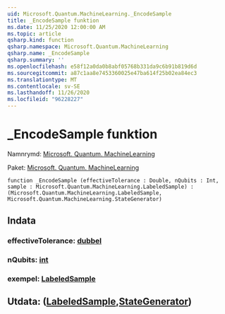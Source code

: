 ```yaml
---
uid: Microsoft.Quantum.MachineLearning._EncodeSample
title: _EncodeSample funktion
ms.date: 11/25/2020 12:00:00 AM
ms.topic: article
qsharp.kind: function
qsharp.namespace: Microsoft.Quantum.MachineLearning
qsharp.name: _EncodeSample
qsharp.summary: ''
ms.openlocfilehash: e58f12a0da0b8abf05768b331da9c6b91b819d6d
ms.sourcegitcommit: a87c1aa8e7453360025e47ba614f25b02ea84ec3
ms.translationtype: MT
ms.contentlocale: sv-SE
ms.lasthandoff: 11/26/2020
ms.locfileid: "96228227"
---
```

# <a name="_encodesample-function"></a>_EncodeSample funktion

Namnrymd: [Microsoft. Quantum. MachineLearning](xref:Microsoft.Quantum.MachineLearning)

Paket: [Microsoft. Quantum. MachineLearning](https://nuget.org/packages/Microsoft.Quantum.MachineLearning)




```qsharp
function _EncodeSample (effectiveTolerance : Double, nQubits : Int, sample : Microsoft.Quantum.MachineLearning.LabeledSample) : (Microsoft.Quantum.MachineLearning.LabeledSample, Microsoft.Quantum.MachineLearning.StateGenerator)
```


## <a name="input"></a>Indata

### <a name="effectivetolerance--double"></a>effectiveTolerance: [dubbel](xref:microsoft.quantum.lang-ref.double)




### <a name="nqubits--int"></a>nQubits: [int](xref:microsoft.quantum.lang-ref.int)




### <a name="sample--labeledsample"></a>exempel: [LabeledSample](xref:Microsoft.Quantum.MachineLearning.LabeledSample)





## <a name="output--labeledsamplestategenerator"></a>Utdata: ([LabeledSample](xref:Microsoft.Quantum.MachineLearning.LabeledSample),[StateGenerator](xref:Microsoft.Quantum.MachineLearning.StateGenerator))

